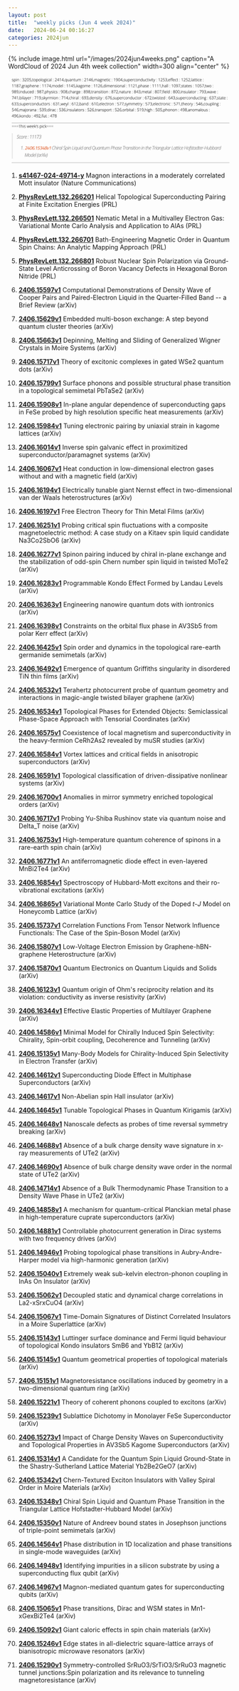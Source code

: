 ```yaml
---
layout: post
title:  "weekly picks (Jun 4 week 2024)"
date:   2024-06-24 00:16:27
categories: 2024jun
---
```



{% include image.html url="/images/2024jun4weeks.png" caption="A WordCloud of 2024 Jun 4th week collection" width=300 align="center" %}

<img src="/images/2024jun4weeks-pick.png">

1. **[s41467-024-49714-y](https://www.nature.com/articles/s41467-024-49714-y)** Magnon interactions in a moderately correlated Mott insulator (Nature Communications)


1. **[PhysRevLett.132.266201](http://link.aps.org/doi/10.1103/PhysRevLett.132.266201)** Helical Topological Superconducting Pairing at Finite Excitation Energies (PRL)

1. **[PhysRevLett.132.266501](http://link.aps.org/doi/10.1103/PhysRevLett.132.266501)** Nematic Metal in a Multivalley Electron Gas: Variational Monte Carlo Analysis and Application to AlAs (PRL)


1. **[PhysRevLett.132.266701](http://link.aps.org/doi/10.1103/PhysRevLett.132.266701)** Bath-Engineering Magnetic Order in Quantum Spin Chains: An Analytic Mapping Approach (PRL)

1. **[PhysRevLett.132.266801](http://link.aps.org/doi/10.1103/PhysRevLett.132.266801)** Robust Nuclear Spin Polarization via Ground-State Level Anticrossing of Boron Vacancy Defects in Hexagonal Boron Nitride (PRL)



1. **[2406.15597v1](https://arxiv.org/abs/2406.15597)** Computational Demonstrations of Density Wave of Cooper Pairs and Paired-Electron Liquid in the Quarter-Filled Band -- a Brief Review (arXiv)

1. **[2406.15629v1](https://arxiv.org/abs/2406.15629)** Embedded multi-boson exchange: A step beyond quantum cluster theories (arXiv)


1. **[2406.15663v1](https://arxiv.org/abs/2406.15663)** Depinning, Melting and Sliding of Generalized Wigner Crystals in Moire Systems (arXiv)

1. **[2406.15717v1](https://arxiv.org/abs/2406.15717)** Theory of excitonic complexes in gated WSe2 quantum dots (arXiv)

1. **[2406.15799v1](https://arxiv.org/abs/2406.15799)** Surface phonons and possible structural phase transition in a topological semimetal PbTaSe2 (arXiv)


1. **[2406.15908v1](https://arxiv.org/abs/2406.15908)** In-plane angular dependence of superconducting gaps in FeSe probed by high resolution specific heat measurements (arXiv)

1. **[2406.15984v1](https://arxiv.org/abs/2406.15984)** Tuning electronic pairing by uniaxial strain in kagome lattices (arXiv)

1. **[2406.16014v1](https://arxiv.org/abs/2406.16014)** Inverse spin galvanic effect in proximitized superconductor/paramagnet systems (arXiv)

1. **[2406.16067v1](https://arxiv.org/abs/2406.16067)** Heat conduction in low-dimensional electron gases without and with a magnetic field (arXiv)


1. **[2406.16194v1](https://arxiv.org/abs/2406.16194)** Electrically tunable giant Nernst effect in two-dimensional van der Waals heterostructures (arXiv)

1. **[2406.16197v1](https://arxiv.org/abs/2406.16197)** Free Electron Theory for Thin Metal Films (arXiv)

1. **[2406.16251v1](https://arxiv.org/abs/2406.16251)** Probing critical spin fluctuations with a composite magnetoelectric method: A case study on a Kitaev spin liquid candidate Na3Co2SbO6 (arXiv)

1. **[2406.16277v1](https://arxiv.org/abs/2406.16277)** Spinon pairing induced by chiral in-plane exchange and the stabilization of odd-spin Chern number spin liquid in twisted MoTe2 (arXiv)

1. **[2406.16283v1](https://arxiv.org/abs/2406.16283)** Programmable Kondo Effect Formed by Landau Levels (arXiv)

1. **[2406.16363v1](https://arxiv.org/abs/2406.16363)** Engineering nanowire quantum dots with iontronics (arXiv)

1. **[2406.16398v1](https://arxiv.org/abs/2406.16398)** Constraints on the orbital flux phase in AV3Sb5 from polar Kerr effect (arXiv)

1. **[2406.16425v1](https://arxiv.org/abs/2406.16425)** Spin order and dynamics in the topological rare-earth germanide semimetals (arXiv)

1. **[2406.16492v1](https://arxiv.org/abs/2406.16492)** Emergence of quantum Griffiths singularity in disordered TiN thin films (arXiv)

1. **[2406.16532v1](https://arxiv.org/abs/2406.16532)** Terahertz photocurrent probe of quantum geometry and interactions in magic-angle twisted bilayer graphene (arXiv)

1. **[2406.16534v1](https://arxiv.org/abs/2406.16534)** Topological Phases for Extended Objects: Semiclassical Phase-Space Approach with Tensorial Coordinates (arXiv)

1. **[2406.16575v1](https://arxiv.org/abs/2406.16575)** Coexistence of local magnetism and superconductivity in the heavy-fermion CeRh2As2 revealed by muSR studies (arXiv)

1. **[2406.16584v1](https://arxiv.org/abs/2406.16584)** Vortex lattices and critical fields in anisotropic superconductors (arXiv)

1. **[2406.16591v1](https://arxiv.org/abs/2406.16591)** Topological classification of driven-dissipative nonlinear systems (arXiv)

1. **[2406.16700v1](https://arxiv.org/abs/2406.16700)** Anomalies in mirror symmetry enriched topological orders (arXiv)

1. **[2406.16717v1](https://arxiv.org/abs/2406.16717)** Probing Yu-Shiba Rushinov state via quantum noise and Delta_T noise (arXiv)

1. **[2406.16753v1](https://arxiv.org/abs/2406.16753)** High-temperature quantum coherence of spinons in a rare-earth spin chain (arXiv)

1. **[2406.16771v1](https://arxiv.org/abs/2406.16771)** An antiferromagnetic diode effect in even-layered MnBi2Te4 (arXiv)

1. **[2406.16854v1](https://arxiv.org/abs/2406.16854)** Spectroscopy of Hubbard-Mott excitons and their ro-vibrational excitations (arXiv)

1. **[2406.16865v1](https://arxiv.org/abs/2406.16865)** Variational Monte Carlo Study of the Doped $t$-$J$ Model on Honeycomb Lattice (arXiv)


1. **[2406.15737v1](https://arxiv.org/abs/2406.15737)** Correlation Functions From Tensor Network Influence Functionals: The Case of the Spin-Boson Model (arXiv)

1. **[2406.15807v1](https://arxiv.org/abs/2406.15807)** Low-Voltage Electron Emission by Graphene-hBN-graphene Heterostructure (arXiv)

1. **[2406.15870v1](https://arxiv.org/abs/2406.15870)** Quantum Electronics on Quantum Liquids and Solids (arXiv)

1. **[2406.16123v1](https://arxiv.org/abs/2406.16123)** Quantum origin of Ohm's reciprocity relation and its violation: conductivity as inverse resistivity (arXiv)

1. **[2406.16344v1](https://arxiv.org/abs/2406.16344)** Effective Elastic Properties of Multilayer Graphene (arXiv)










1. **[2406.14586v1](https://arxiv.org/abs/2406.14586)** Minimal Model for Chirally Induced Spin Selectivity: Chirality, Spin-orbit coupling, Decoherence and Tunneling (arXiv)


1. **[2406.15135v1](https://arxiv.org/abs/2406.15135)** Many-Body Models for Chirality-Induced Spin Selectivity in Electron Transfer (arXiv)

1. **[2406.14612v1](https://arxiv.org/abs/2406.14612)** Superconducting Diode Effect in Multiphase Superconductors (arXiv)

1. **[2406.14617v1](https://arxiv.org/abs/2406.14617)** Non-Abelian spin Hall insulator (arXiv)

1. **[2406.14645v1](https://arxiv.org/abs/2406.14645)** Tunable Topological Phases in Quantum Kirigamis (arXiv)


1. **[2406.14648v1](https://arxiv.org/abs/2406.14648)** Nanoscale defects as probes of time reversal symmetry breaking (arXiv)

1. **[2406.14688v1](https://arxiv.org/abs/2406.14688)** Absence of a bulk charge density wave signature in x-ray measurements of UTe2 (arXiv)

1. **[2406.14690v1](https://arxiv.org/abs/2406.14690)** Absence of bulk charge density wave order in the normal state of UTe2 (arXiv)

1. **[2406.14714v1](https://arxiv.org/abs/2406.14714)** Absence of a Bulk Thermodynamic Phase Transition to a Density Wave Phase in UTe2 (arXiv)

1. **[2406.14858v1](https://arxiv.org/abs/2406.14858)** A mechanism for quantum-critical Planckian metal phase in high-temperature cuprate superconductors (arXiv)

1. **[2406.14881v1](https://arxiv.org/abs/2406.14881)** Controllable photocurrent generation in Dirac systems with two frequency drives (arXiv)

1. **[2406.14946v1](https://arxiv.org/abs/2406.14946)** Probing topological phase transitions in Aubry-Andre-Harper model via high-harmonic generation (arXiv)

1. **[2406.15040v1](https://arxiv.org/abs/2406.15040)** Extremely weak sub-kelvin electron-phonon coupling in InAs On Insulator (arXiv)

1. **[2406.15062v1](https://arxiv.org/abs/2406.15062)** Decoupled static and dynamical charge correlations in La2-xSrxCuO4 (arXiv)

1. **[2406.15067v1](https://arxiv.org/abs/2406.15067)** Time-Domain Signatures of Distinct Correlated Insulators in a Moire Superlattice (arXiv)


1. **[2406.15143v1](https://arxiv.org/abs/2406.15143)** Luttinger surface dominance and Fermi liquid behaviour of topological Kondo insulators SmB6 and YbB12 (arXiv)

1. **[2406.15145v1](https://arxiv.org/abs/2406.15145)** Quantum geometrical properties of topological materials (arXiv)

1. **[2406.15151v1](https://arxiv.org/abs/2406.15151)** Magnetoresistance oscillations induced by geometry in a two-dimensional quantum ring (arXiv)

1. **[2406.15221v1](https://arxiv.org/abs/2406.15221)** Theory of coherent phonons coupled to excitons (arXiv)

1. **[2406.15239v1](https://arxiv.org/abs/2406.15239)** Sublattice Dichotomy in Monolayer FeSe Superconductor (arXiv)

1. **[2406.15273v1](https://arxiv.org/abs/2406.15273)** Impact of Charge Density Waves on Superconductivity and Topological Properties in AV3Sb5 Kagome Superconductors (arXiv)

1. **[2406.15314v1](https://arxiv.org/abs/2406.15314)** A Candidate for the Quantum Spin Liquid Ground-State in the Shastry-Sutherland Lattice Material Yb2Be2GeO7 (arXiv)

1. **[2406.15342v1](https://arxiv.org/abs/2406.15342)** Chern-Textured Exciton Insulators with Valley Spiral Order in Moire Materials (arXiv)

1. **[2406.15348v1](https://arxiv.org/abs/2406.15348)** Chiral Spin Liquid and Quantum Phase Transition in the Triangular Lattice Hofstadter-Hubbard Model (arXiv)

1. **[2406.15350v1](https://arxiv.org/abs/2406.15350)** Nature of Andreev bound states in Josephson junctions of triple-point semimetals (arXiv)

1. **[2406.14564v1](https://arxiv.org/abs/2406.14564)** Phase distribution in 1D localization and phase transitions in single-mode waveguides (arXiv)


1. **[2406.14948v1](https://arxiv.org/abs/2406.14948)** Identifying impurities in a silicon substrate by using a superconducting flux qubit (arXiv)

1. **[2406.14967v1](https://arxiv.org/abs/2406.14967)** Magnon-mediated quantum gates for superconducting qubits (arXiv)

1. **[2406.15065v1](https://arxiv.org/abs/2406.15065)** Phase transitions, Dirac and WSM states in Mn1-xGexBi2Te4 (arXiv)

1. **[2406.15092v1](https://arxiv.org/abs/2406.15092)** Giant caloric effects in spin chain materials (arXiv)

1. **[2406.15246v1](https://arxiv.org/abs/2406.15246)** Edge states in all-dielectric square-lattice arrays of bianisotropic microwave resonators (arXiv)


1. **[2406.15290v1](https://arxiv.org/abs/2406.15290)** Symmetry-controlled SrRuO3/SrTiO3/SrRuO3 magnetic tunnel junctions:Spin polarization and its relevance to tunneling magnetoresistance (arXiv)

